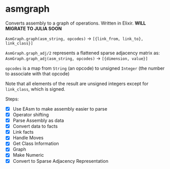 # asmgraph
Converts assembly to a graph of operations. Written in Elixir. **WILL MIGRATE TO JULIA SOON**

`AsmGraph.graph(asm_string, opcodes)` -> `[{link_from, link_to}, link_class}]`

`AsmGraph.graph_adj/2` represents a flattened sparse adjacency matrix as:
`AsmGraph.graph_adj(asm_string, opcodes)` -> `[{dimension, value}]`

`opcodes` is a map from `String` (an opcode) to unsigned `Integer` (the number to associate with that opcode)

Note that all elements of the result are unsigned integers except for `link_class`, which is signed. 

Steps:

 - [X] Use EAsm to make assembly easier to parse
 - [X] Operator shifting
 - [X] Parse Assembly as data
 - [X] Convert data to facts
 - [X] Link facts
 - [X] Handle Moves
 - [X] Get Class Information
 - [X] Graph
 - [X] Make Numeric
 - [X] Convert to Sparse Adjacency Representation
